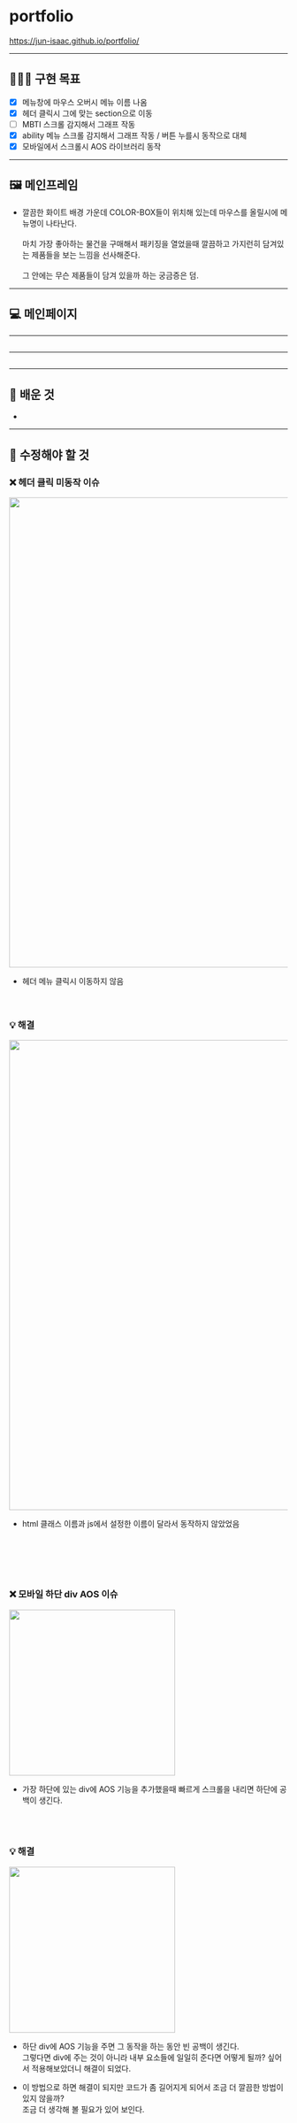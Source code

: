 # portfolio

https://jun-isaac.github.io/portfolio/


-----------------
## 🧑🏻‍💻 구현 목표

- [x] 메뉴창에 마우스 오버시 메뉴 이름 나옴
- [x] 헤더 클릭시 그에 맞는 section으로 이동
- [ ] MBTI 스크롤 감지해서 그래프 작동
- [x] ability 메뉴 스크롤 감지해서 그래프 작동 / 버튼 누를시 동작으로 대체
- [x] 모바일에서 스크롤시 AOS 라이브러리 동작

-----------------
## 🖼 메인프레임

* 깔끔한 화이트 배경 가운데 COLOR-BOX들이 위치해 있는데 마우스를 올릴시에 메뉴명이 나타난다. <br><br>
마치 가장 좋아하는 물건을 구매해서 패키징을 열었을때 깔끔하고 가지런히 담겨있는 제품들을 보는 느낌을 선사해준다. <br><br>
그 안에는 무슨 제품들이 담겨 있을까 하는 궁금증은 덤.

------------------
## 💻 메인페이지

-------------------
## 

------------------
## 

------------------
## 📕 배운 것

*


------------------
## 🔨 수정해야 할 것


### ❌ 헤더 클릭 미동작 이슈

<img src="images/header-issue.gif" width="850">

* 헤더 메뉴 클릭시 이동하지 않음
<br><br><br>

### 💡 해결

<img src="images/header-issue.jpg" width="850">

* html 클래스 이름과 js에서 설정한 이름이 달라서 동작하지 않았었음

<br><br><br><br>

### ❌ 모바일 하단 div AOS 이슈

<img src="images/scroll-issue.gif" width="300">

* 가장 하단에 있는 div에 AOS 기능을 추가했을때 빠르게 스크롤을 내리면 하단에 공백이 생긴다.

<br><br>

### 💡 해결

<img src="images/scroll-fix.gif" width="300">

* 하단 div에 AOS 기능을 주면 그 동작을 하는 동안 빈 공백이 생긴다. <br>
그렇다면 div에 주는 것이 아니라 내부 요소들에 일일히 준다면 어떻게 될까? 싶어서 적용해보았더니 해결이 되었다.<br>

* 이 방법으로 하면 해결이 되지만 코드가 좀 길어지게 되어서 조금 더 깔끔한 방법이 있지 않을까? <br>
조금 더 생각해 볼 필요가 있어 보인다.

<br><br><br><br>

### ❌ 수정 전 코드
<img src="images/scroll-issue.jpg" width="850">

 * div 전체에 AOS 기능을 넣었다.

<br><br>

### 💡 수정 후 코드
<img src="images/scroll-fix.jpg" width="850">

* div 내부 요소들에 AOS 기능을 넣었다.

<br>

----

### ❌ 하단 AOS 해결 되지 않음
* 데스크탑에서 본 모바일화면에서만 해결이 되었고 스마트폰으로 보면 해결이 되지 않았다.

### 💡 해결
* height 크기를 vh로 잡다보니 AOS랑 겹치면서 공백이 생긴듯 하다. height를 vh가 아닌 px로 고정해서 잡으니 문제가 해결 되었다.


### ❌ jQuery로 Notion을 불러오니 기존의 CSS와 충돌
* 기존에 만들어 놓은 CSS가 있어서 충돌이 일어났다.

### 💡 해결
* jQuery가 아닌 iframe으로 html 파일을 넣어서 CSS 충돌이 나지 않게 했다.

## 사용 라이브러리
|jQuery|AOS|fullpage|Notion|
|---|---|---|---|
